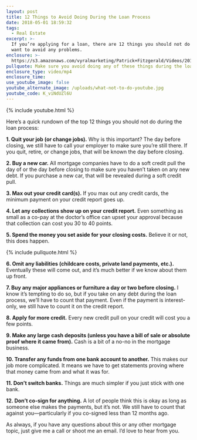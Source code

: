 ```yaml
---
layout: post
title: 12 Things to Avoid Doing During the Loan Process
date: 2018-05-01 18:59:32
tags:
  - Real Estate
excerpt: >-
  If you’re applying for a loan, there are 12 things you should not do if you
  want to avoid any problems.
enclosure: >-
  https://s3.amazonaws.com/vyralmarketing/Patrick+Fitzgerald/Videos/2018/May/The+VA+Loan+Guy-+12+Things+to+Avoid+Doing+During+the+Loan+Process.mp4
pullquote: Make sure you avoid doing any of these things during the loan process.
enclosure_type: video/mp4
enclosure_time:
use_youtube_image: false
youtube_alternate_image: /uploads/what-not-to-do-youtube.jpg
youtube_code: K_viNdUZl6U
---
```


{% include youtube.html %}

Here’s a quick rundown of the top 12 things you should not do during the loan process:

**1. Quit your job (or change jobs).** Why is this important? The day before closing, we still have to call your employer to make sure you’re still there. If you quit, retire, or change jobs, that will be known the day before closing.

**2. Buy a new car.** All mortgage companies have to do a soft credit pull the day of or the day before closing to make sure you haven’t taken on any new debt. If you purchase a new car, that will be revealed during a soft credit pull.

**3. Max out your credit card(s).** If you max out any credit cards, the minimum payment on your credit report goes up.

**4. Let any collections show up on your credit report.** Even something as small as a co-pay at the doctor’s office can upset your approval because that collection can cost you 30 to 40 points.

**5. Spend the money you set aside for your closing costs.** Believe it or not, this does happen.

{% include pullquote.html %}

**6. Omit any liabilities (childcare costs, private land payments, etc.).** Eventually these will come out, and it’s much better if we know about them up front.

**7. Buy any major appliances or furniture a day or two before closing.** I know it’s tempting to do so, but if you take on any debt during the loan process, we’ll have to count that payment. Even if the payment is interest-only, we still have to count it on the credit report.

**8. Apply for more credit.** Every new credit pull on your credit will cost you a few points.

**9. Make any large cash deposits (unless you have a bill of sale or absolute proof where it came from).** Cash is a bit of a no-no in the mortgage business.

**10. Transfer any funds from one bank account to another.** This makes our job more complicated. It means we have to get statements proving where that money came from and what it was for.

**11. Don’t switch banks.** Things are much simpler if you just stick with one bank.

**12. Don’t co-sign for anything.** A lot of people think this is okay as long as someone else makes the payments, but it’s not. We still have to count that against you—particularly if you co-signed less than 12 months ago.

As always, if you have any questions about this or any other mortgage topic, just give me a call or shoot me an email. I’d love to hear from you.